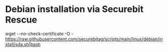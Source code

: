 # Debian installation via Securebit Rescue
wget --no-check-certificate -O - https://raw.githubusercontent.com/securebitag/scripts/main/linux/debian/install/sda.sh|bash
